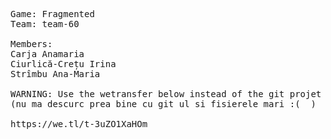 <pre>Game: Fragmented
Team: team-60

Members:
Carja Anamaria 
Ciurlică-Crețu Irina
Strîmbu Ana-Maria

WARNING: Use the wetransfer below instead of the git projet
(nu ma descurc prea bine cu git ul si fisierele mari :(  )

https://we.tl/t-3uZO1XaHOm
<pre>
